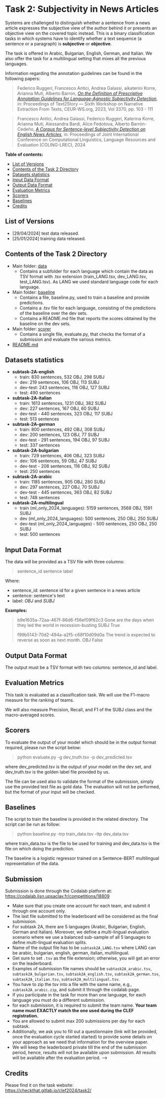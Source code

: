 # Task 2: Subjectivity in News Articles

Systems are challenged to distinguish whether a sentence from a news article expresses the subjective view of the author behind it or presents an objective view on the covered topic instead. This is a binary classification tasks in which systems have to identify whether a text sequence (a sentence or a paragraph) is **subjective** or **objective**.

The task is offered in Arabic, Bulgarian, English, German, and Italian. We also offer the task for a multilingual setting that mixes all the previous languages.

Information regarding the annotation guidelines can be found in the following papers:

> Federico Ruggeri, Francesco Antici, Andrea Galassi, aikaterini Korre, Arianna Muti, Alberto Barron,  _[On the Definition of Prescriptive Annotation Guidelines for Language-Agnostic Subjectivity Detection](https://ceur-ws.org/Vol-3370/paper10.pdf)_, in: Proceedings of Text2Story — Sixth Workshop on Narrative Extraction From Texts, CEUR-WS.org, 2023, Vol 3370, pp. 103 - 111

> Francesco Antici, Andrea Galassi, Federico Ruggeri, Katerina Korre, Arianna Muti, Alessandra Bardi, Alice Fedotova, Alberto Barrón-Cedeño, _[A Corpus for Sentence-level Subjectivity Detection on English News Articles](https://arxiv.org/abs/2305.18034)_, in: Proceedings of Joint International Conference on Computational Linguistics, Language Resources and Evaluation (COLING-LREC), 2024



__Table of contents:__

<!-- - [Evaluation Results](#evaluation-results) -->
- [List of Versions](#list-of-versions)
- [Contents of the Task 2 Directory](#contents-of-the-repository)
- [Datasets statistics](#datasets-statistics)
- [Input Data Format](#input-data-format)
- [Output Data Format](#output-data-format)
- [Evaluation Metrics](#evaluation-metrics)
- [Scorers](#scorers)
- [Baselines](#baselines)
- [Credits](#credits)

<!-- ## Evaluation Results

TBA -->

## List of Versions
- [29/04/2024] test data released.
- [25/01/2024] training data released.

<!-- * **subtask-2A-english**
  - [03/05/2023] (unlabeled) test data are released.
  - [21/02/2023] previously released training data contained also validation data, they are now split in two separate files.
  - [30/01/2023] training data are released.
* **subtask-2A-arabic**
  - [03/05/2023] (unlabeled) test data are released.
  - [10/03/2023] training and validation data are released.
* **subtask-2A-dutch**
  - [03/05/2023] (unlabeled) test data are released.
  - [16/03/2023] training and validation data are released.
* **subtask-2A-german**
  - [03/05/2023] (unlabeled) test data are released.
  - [02/03/2023] training and validation data are released.
* **subtask-2A-italian**
  - [03/05/2023] (unlabeled) test data are released.
  - [21/02/2023] validation data are released.
  - [30/01/2023] training data are released.
* **subtask-2A-turkish**
  - [03/05/2023] (unlabeled) test data are released.
  - [02/03/2023] training and validation data are released.
* **subtask-2A-multilingual**
  - [03/05/2023] (unlabeled) test data are released.
  - [23/03/2023] training and validation data are released. -->

## Contents of the Task 2 Directory

- Main folder: [data](./data)
  - Contains a subfolder for each language which contain the data as TSV format with .tsv extension (train_LANG.tsv, dev_LANG.tsv, test_LANG.tsv).
  As LANG we used standard language code for each language.
- Main folder: [baseline](./baseline)<br/>
  - Contains a file, baseline.py, used to train a baseline and provide predictions.
  - Contains a .tsv file for each language, consisting of the predictions of the baseline over the dev sets.
  - Contains a README.md file that reports the scores obtained by the baseline on the dev sets.
- Main folder: [scorer](./scorer)<br/>
  - Contains a single file, evaluate.py, that checks the format of a submission and evaluate the various metrics.
- [README.md](./README.md) <br/>

## Datasets statistics

<!-- * **subtask-2A-arabic**
  - train: 1185 sentences, 905 OBJ, 280 SUBJ
  - dev: 297 sentences, 227 OBJ, 70 SUBJ
  - test - 445 sentences, 363 OBJ, 82 SUBJ
* **subtask-2A-dutch**
  - train: 800 sentences, 489 OBJ, 311 SUBJ
  - dev: 200 sentences, 107 OBJ, 93 SUBJ
  - test - 500 sentences, 263 OBJ, 237 SUBJ
* **subtask-2A-english**
  - train: 830 sentences, 352 OBJ, 298 SUBJ
  - dev: 219 sentences, 106 OBJ, 113 SUBJ
  - test - 243 sentences, 116 OBJ, 127 SUBJ
* **subtask-2A-german**
  - train: 800 sentences, 492 OBJ, 308 SUBJ
  - dev: 200 sentences, 123 OBJ, 77 SUBJ
  - test - 291 sentences, 194 OBJ, 97 SUBJ
* **subtask-2A-italian**
  - train: 1613 sentences, 1231 OBJ, 382 SUBJ
  - dev: 227 sentences, 167 OBJ, 60 SUBJ
  - test - 440 sentences, 323 OBJ, 117 SUBJ
* **subtask-2A-turkish**
  - train: 800 sentences, 422 OBJ, 378 SUBJ
  - dev: 200 sentences, 100 OBJ, 100 SUBJ
  - test - 240 sentences, 129 OBJ, 111 SUBJ
* **subtask-2A-multilingual**
  - train: 6628 sentences, 4,371 OBJ, 2,257 SUBJ
  - dev: 600 sentences, 300 OBJ, 300 SUBJ
  - test - 600 sentences, 300 OBJ, 300 SUBJ -->

* **subtask-2A-english**
  - train: 830 sentences, 532 OBJ, 298 SUBJ
  - dev: 219 sentences, 106 OBJ, 113 SUBJ
  - dev-test: 243 sentences, 116 OBJ, 127 SUBJ 
  - test: 490 sentences
* **subtask-2A-italian**
  - train: 1613 sentences, 1231 OBJ, 382 SUBJ
  - dev: 227 sentences, 167 OBJ, 60 SUBJ
  - dev-test - 440 sentences, 323 OBJ, 117 SUBJ
  - test: 513 sentences
* **subtask-2A-german**
  - train: 800 sentences, 492 OBJ, 308 SUBJ
  - dev: 200 sentences, 123 OBJ, 77 SUBJ
  - dev-test - 291 sentences, 194 OBJ, 97 SUBJ
  - test: 337 sentences
* **subtask-2A-bulgarian**
  - train: 729 sentences, 406 OBJ, 323 SUBJ
  - dev: 106 sentences, 59 OBJ, 47 SUBJ
  - dev-test - 208 sentences, 116 OBJ, 92 SUBJ
  - test: 250 sentences
* **subtask-2A-arabic**
  - train: 1185 sentences, 905 OBJ, 280 SUBJ
  - dev: 297 sentences, 227 OBJ, 70 SUBJ
  - dev-test - 445 sentences, 363 OBJ, 82 SUBJ
  - test: 748 sentences
* **subtask-2A-multilingual**
  - train (ml_only_2024_languages): 5159 sentences, 3568 OBJ, 1591 SUBJ
  - dev (ml_only_2024_languages): 500 sentences, 250 OBJ, 250 SUBJ
  - dev-test (ml_only_2024_languages) - 500 sentences, 250 OBJ, 250 SUBJ
  - test: 500 sentences

## Input Data Format

The data will be provided as a TSV file with three columns:
> sentence_id <TAB> sentence <TAB> label

Where: <br>
* sentence_id: sentence id for a given sentence in a news article<br/>
* sentence: sentence's text <br/>
* label: *OBJ* and *SUBJ*

<!-- **Note:** For English, the training and development (validation) sets will also include a fourth column, "solved_conflict", whose boolean value reflects whether the annotators had a strong disagreement. -->

**Examples:**

> b9e1635a-72aa-467f-86d6-f56ef09f62c3  Gone are the days when they led the world in recession-busting SUBJ  True
>
> f99b5143-70d2-494a-a2f5-c68f10d09d0a  The trend is expected to reverse as soon as next month.  OBJ  False

## Output Data Format

The output must be a TSV format with two columns: sentence_id and label.

## Evaluation Metrics

This task is evaluated as a classification task. We will use the F1-macro measure for the ranking of teams.

We will also measure Precision, Recall, and F1 of the SUBJ class and the macro-averaged scores.
<!--
There is a limit of 5 runs (total and not per day), and only one person from a team is allowed to submit runs.

Submission Link: Coming Soon

Evaluation File task3/evaluation/CLEF_-_CheckThat__Task3ab_-_Evaluation.txt -->

## Scorers

To evaluate the output of your model which should be in the output format required, please run the script below:

> python evaluate.py -g dev_truth.tsv -p dev_predicted.tsv

where dev_predicted.tsv is the output of your model on the dev set, and dev_truth.tsv is the golden label file provided by us.

The file can be used also to validate the format of the submission, simply use the provided test file as gold data.
The evaluation will not be performed, but the format of your input will be checked.


## Baselines

The script to train the baseline is provided in the related directory.
The script can be run as follow:

> python baseline.py -trp train_data.tsv -ttp dev_data.tsv

where train_data.tsv is the file to be used for training and dev_data.tsv is the file on which doing the prediction.

The baseline is a logistic regressor trained on a Sentence-BERT multilingual representation of the data.

<!-- ### Task 3: Multi-Class Fake News Detection of News Articles

For this task, we have created a baseline system. The baseline system can be found at https://zenodo.org/record/6362498
 -->

## Submission

Submission is done through the Codalab platform at: https://codalab.lisn.upsaclay.fr/competitions/18809

-   Make sure that you create one account for each team, and submit it through one account only.
-   The last file submitted to the leaderboard will be considered as the final submission.
-   For subtask 2A, there are 5 languages (Arabic, Bulgarian, English, German and Italian). Moreover, we define a multi-lingual evaluation scenario where we use a balanced sub-sample of all 5 languages to define multi-lingual evaluation splits.
-   Name of the output file has to be `subtask2A_LANG.tsv` where LANG can be arabic, bulgarian, english, german, italian, multilingual.
-   Get sure to set `.tsv` as the file extension; otherwise, you will get an error on the leaderboard.
-   Examples of submission file names should be `subtask2A_arabic.tsv`, `subtask2A_bulgarian.tsv`, `subtask2A_english.tsv`, `subtask2A_german.tsv`, `subtask2A_italian.tsv`, `subtask2A_multilingual.tsv`.
-   You have to zip the tsv into a file with the same name, e.g., `subtask2A_arabic.zip`, and submit it through the codalab page.
-   If you participate in the task for more than one language, for each language you must do a different submission.
-   for each submission, it is required to submit the team name. **Your team name must EXACTLY match the one used during the CLEF registration.**
-   You are allowed to submit max 200 submissions per day for each subtask.
-	Additionally, we ask you to fill out a questionnaire (link will be provided, once the evaluation cycle started started) to provide some details on your approach as we need that information for the overview paper.
-   We will keep the leaderboard private till the end of the submission period, hence, results will not be available upon submission. All results will be available after the evaluation period. -->

<!-- Each participant must submit their results as a single .ZIP file. -->


<!--
The file must contain .TSV files, one file for each result.

Participants are allowed to submit up to 2 results for each language.

For each language, one will be the "main" one and considered for the final ranking,
the other will be evaluated but not considered for the final ranking.

The main file must be name as "result_LN_TYPE_TEAMNAME.csv";
where LAN are two letters that identify the language
(must be either EN, AR, NL, DE, IT, TR, or ML for multi-lingual),
TYPE are four characters that indicate the type of submission
(must be either "MAIN", "ALT1"),
TEAMNAME is the identifier name of the team.
-->


## Credits
Please find it on the task website: https://checkthat.gitlab.io/clef2024/task2/
